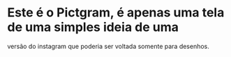 # Este é o Pictgram, é apenas uma tela de uma simples ideia de uma
versão do instagram que poderia ser voltada somente para desenhos.
